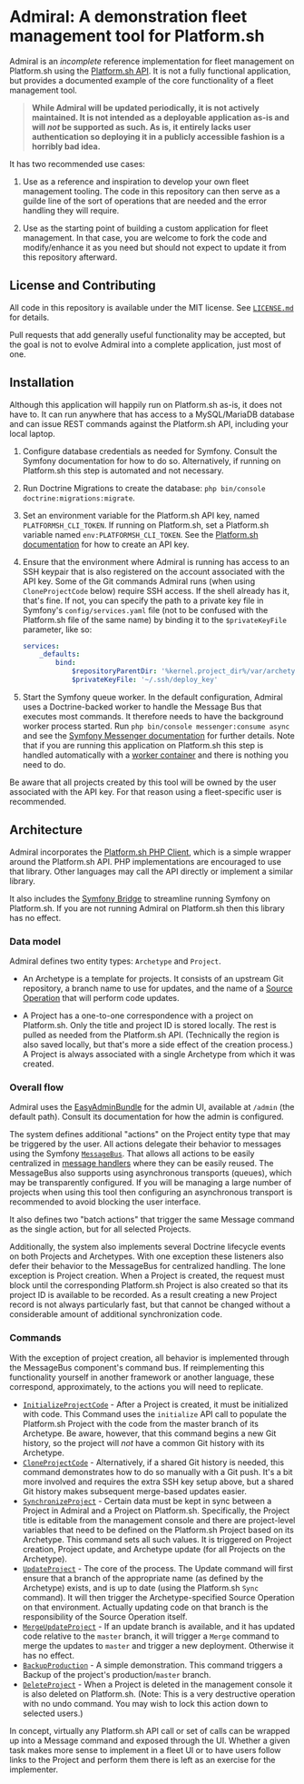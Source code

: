 # Admiral: A demonstration fleet management tool for Platform.sh

Admiral is an *incomplete* reference implementation for fleet management on Platform.sh using the [Platform.sh API](https://api.platform.sh/).  It is not a fully functional application, but provides a documented example of the core functionality of a fleet management tool.

> **While Admiral will be updated periodically, it is not actively maintained. It is not intended as a deployable application as-is and will *not* be supported as such.  As is, it entirely lacks user authentication so deploying it in a publicly accessible fashion is a horribly bad idea.**

It has two recommended use cases:

1) Use as a reference and inspiration to develop your own fleet management tooling.  The code in this repository can then serve as a guilde line of the sort of operations that are needed and the error handling they will require.

2) Use as the starting point of building a custom application for fleet management.  In that case, you are welcome to fork the code and modify/enhance it as you need but should not expect to update it from this repository afterward.

## License and Contributing

All code in this repository is available under the MIT license.  See [`LICENSE.md`](LICENSE.md) for details.

Pull requests that add generally useful functionality may be accepted, but the goal is not to evolve Admiral into a complete application, just most of one.

## Installation

Although this application will happily run on Platform.sh as-is, it does not have to.  It can run anywhere that has access to a MySQL/MariaDB database and can issue REST commands against the Platform.sh API, including your local laptop.

1) Configure database credentials as needed for Symfony.  Consult the Symfony documentation for how to do so.  Alternatively, if running on Platform.sh this step is automated and not necessary.
2) Run Doctrine Migrations to create the database: `php bin/console doctrine:migrations:migrate`.
3) Set an environment variable for the Platform.sh API key, named `PLATFORMSH_CLI_TOKEN`. If running on Platform.sh, set a Platform.sh variable named `env:PLATFORMSH_CLI_TOKEN`. See the [Platform.sh documentation](https://docs.platform.sh/development/cli/api-tokens.html) for how to create an API key.
4) Ensure that the environment where Admiral is running has access to an SSH keypair that is also registered on the account associated with the API key.  Some of the Git commands Admiral runs (when using `CloneProjectCode` below) require SSH access.  If the shell already has it, that's fine. If not, you can specify the path to a private key file in Symfony's `config/services.yaml` file (not to be confused with the Platform.sh file of the same name) by binding it to the `$privateKeyFile` parameter, like so:

    ```yaml
    services:
        _defaults:
            bind:
                $repositoryParentDir: '%kernel.project_dir%/var/archetypes'
                $privateKeyFile: '~/.ssh/deploy_key'
    ```

5) Start the Symfony queue worker.  In the default configuration, Admiral uses a Doctrine-backed worker to handle the Message Bus that executes most commands.  It therefore needs to have the background worker process started.  Run `php bin/console messenger:consume async` and see the [Symfony Messenger documentation](https://symfony.com/doc/current/messenger.html) for further details.  Note that if you are running this application on Platform.sh this step is handled automatically with a [worker container](https://docs.platform.sh/configuration/app/workers.html) and there is nothing you need to do.

Be aware that all projects created by this tool will be owned by the user associated with the API key.  For that reason using a fleet-specific user is recommended.

## Architecture

Admiral incorporates the [Platform.sh PHP Client](https://github.com/platformsh/platformsh-client-php), which is a simple wrapper around the Platform.sh API.  PHP implementations are encouraged to use that library.  Other languages may call the API directly or implement a similar library.

It also includes the [Symfony Bridge](https://github.com/platformsh/symfonyflex-bridge) to streamline running Symfony on Platform.sh.  If you are not running Admiral on Platform.sh then this library has no effect.

### Data model

Admiral defines two entity types: `Archetype` and `Project`.

* An Archetype is a template for projects.  It consists of an upstream Git repository, a branch name to use for updates, and the name of a [Source Operation](https://docs.platform.sh/configuration/app/source-operations.html) that will perform code updates.

* A Project has a one-to-one correspondence with a project on Platform.sh.  Only the title and project ID is stored locally.  The rest is pulled as needed from the Platform.sh API.  (Technically the region is also saved locally, but that's more a side effect of the creation process.)  A Project is always associated with a single Archetype from which it was created.

### Overall flow

Admiral uses the [EasyAdminBundle](https://symfony.com/doc/master/bundles/EasyAdminBundle/index.html) for the admin UI, available at `/admin` (the default path).  Consult its documentation for how the admin is configured.

The system defines additional "actions" on the Project entity type that may be triggered by the user.  All actions delegate their behavior to messages using the Symfony [`MessageBus`](https://symfony.com/doc/current/messenger.html).  That allows all actions to be easily centralized in [message handlers](src/MessageHandler) where they can be easily reused.  The MessageBus also supports using asynchronous transports (queues), which may be transparently configured.  If you will be managing a large number of projects when using this tool then configuring an asynchronous transport is recommended to avoid blocking the user interface.

It also defines two "batch actions" that trigger the same Message command as the single action, but for all selected Projects.

Additionally, the system also implements several Doctrine lifecycle events on both Projects and Archetypes.  With one exception these listeners also defer their behavior to the MessageBus for centralized handling.  The lone exception is Project creation.  When a Project is created, the request must block until the corresponding Platform.sh Project is also created so that its project ID is available to be recorded.  As a result creating a new Project record is not always particularly fast, but that cannot be changed without a considerable amount of additional synchronization code.

### Commands

With the exception of project creation, all behavior is implemented through the MessageBus component's command bus.  If reimplementing this functionality yourself in another framework or another language, these correspond, approximately, to the actions you will need to replicate.

* [`InitializeProjectCode`](src/MessageHandler/InitalizeProjectCodeHandler.php) - After a Project is created, it must be initialized with code.  This Command uses the `initialize` API call to populate the Platform.sh Project with the code from the master branch of its Archetype.  Be aware, however, that this command begins a new Git history, so the project will *not* have a common Git history with its Archetype.
* [`CloneProjectCode`](src/MessageHandler/CloneProjectCodeHandler.php) - Alternatively, if a shared Git history is needed, this command demonstrates how to do so manually with a Git push.  It's a bit more involved and requires the extra SSH key setup above, but a shared Git history makes subsequent merge-based updates easier.
* [`SynchronizeProject`](src/MessageHandler/SynchronizeProjectHandler.php) - Certain data must be kept in sync between a Project in Admiral and a Project on Platform.sh.  Specifically, the Project title is editable from the management console and there are project-level variables that need to be defined on the Platform.sh Project based on its Archetype.  This command sets all such values.  It is triggered on Project creation, Project update, and Archetype update (for all Projects on the Archetype).
* [`UpdateProject`](src/MessageHandler/UpdateProjectHandler.php) - The core of the process. The Update command will first ensure that a branch of the appropriate name (as defined by the Archetype) exists, and is up to date (using the Platform.sh `Sync` command).  It will then trigger the Archetype-specified Source Operation on that environment.  Actually updating code on that branch is the responsibility of the Source Operation itself.
* [`MergeUpdateProject`](src/MessageHandler/MergeUpdateProjectHandler.php) - If an update branch is available, and it has updated code relative to the `master` branch, it will trigger a `Merge` command to merge the updates to `master` and trigger a new deployment.  Otherwise it has no effect.
* [`BackupProduction`](src/MessageHandler/BackupProductionHandler.php) - A simple demonstration.  This command triggers a Backup of the project's production/`master` branch.
* [`DeleteProject`](src/MessageHandler/DeleteProjectHandler.php) - When a Project is deleted in the management console it is also deleted on Platform.sh.  (Note: This is a very destructive operation with no undo command.  You may wish to lock this action down to selected users.)

In concept, virtually any Platform.sh API call or set of calls can be wrapped up into a Message command and exposed through the UI.  Whether a given task makes more sense to implement in a fleet UI or to have users follow links to the Project and perform them there is left as an exercise for the implementer.
